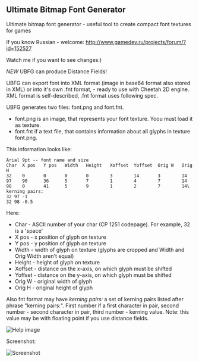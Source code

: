 Ultimate Bitmap Font Generator
------------------------------

Ultimate bitmap font generator - useful tool to create compact font textures for games

If you know Russian - welcome: http://www.gamedev.ru/projects/forum/?id=152527

Watch me if you want to see changes:)

_NEW_ UBFG can produce Distance Fields!

UBFG can export font into XML format (image in base64 format also stored in XML) or into it's own .fnt format, - ready to use with Cheetah 2D engine. XML format is self-described, .fnt format uses following spec.

UBFG generates two files: font.png and font.fnt. 

  - font.png is an image, that represents your font texture. Yoou must load it as texture.
  - font.fnt if a text file, that contains information about all glyphs in texture font.png. 

This information looks like:

	Arial 9pt -- font name and size
	Char  X pos   Y pos   Width   Height   Xoffset  Yoffset  Orig W   Orig H
	32    0       0       0       0        3        14       3        14
	97    90      36      5       7        1        4        7        14
	98    0       41      5       9        1        2        7        14\
	kerning pairs:
	32 97 -1
	32 98 -0.5


Here:

* Char - ASCII number of your char (CP 1251 codepage). For example, 32 is a 'space'
* X pos - x position of glyph on texture
* Y pos - y position of glyph on texture
* Width - width of glyph on texture (glyphs are cropped and Width and Orig Width aren't equal)
* Height - height of glyph on texture
* Xoffset - distance on the x-axis, on which glyph must be shifted
* Yoffset - distance on the y-axis, on which glyph must be shifted
* Orig W - original width of glyph
* Orig H - original height of glyph

Also fnt format may have _kerning pairs:_ a set of kerning pairs listed after phrase "kerning pairs:". 
First number if a first character in pair, second number - second character in pair, third number - 
kerning value. Note: this value may be with floating point if you use distance fields.

![Help image](https://github.com/scriptum/UBFG/raw/master/readme.png)

Screenshot:

![Screenshot](https://github.com/scriptum/UBFG/raw/master/screenshot.png)
